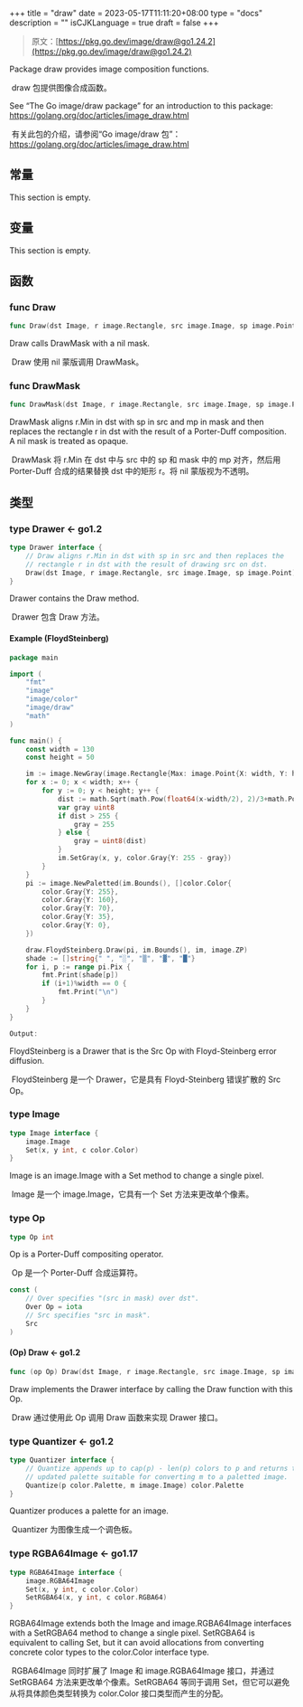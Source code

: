 +++
title = "draw"
date = 2023-05-17T11:11:20+08:00
type = "docs"
description = ""
isCJKLanguage = true
draft = false
+++
> 原文：[https://pkg.go.dev/image/draw@go1.24.2](https://pkg.go.dev/image/draw@go1.24.2)

Package draw provides image composition functions.

​	draw 包提供图像合成函数。

See “The Go image/draw package” for an introduction to this package: https://golang.org/doc/articles/image_draw.html

​	有关此包的介绍，请参阅“Go image/draw 包”：https://golang.org/doc/articles/image_draw.html

## 常量 

This section is empty.

## 变量

This section is empty.

## 函数

### func Draw 

``` go 
func Draw(dst Image, r image.Rectangle, src image.Image, sp image.Point, op Op)
```

Draw calls DrawMask with a nil mask.

​	Draw 使用 nil 蒙版调用 DrawMask。

### func DrawMask

```go
func DrawMask(dst Image, r image.Rectangle, src image.Image, sp image.Point, mask image.Image, mp image.Point, op Op)
```

DrawMask aligns r.Min in dst with sp in src and mp in mask and then replaces the rectangle r in dst with the result of a Porter-Duff composition. A nil mask is treated as opaque.

​	DrawMask 将 r.Min 在 dst 中与 src 中的 sp 和 mask 中的 mp 对齐，然后用 Porter-Duff 合成的结果替换 dst 中的矩形 r。将 nil 蒙版视为不透明。

## 类型

### type Drawer <- go1.2

```go
type Drawer interface {
	// Draw aligns r.Min in dst with sp in src and then replaces the
	// rectangle r in dst with the result of drawing src on dst.
	Draw(dst Image, r image.Rectangle, src image.Image, sp image.Point)
}
```

Drawer contains the Draw method.

​	Drawer 包含 Draw 方法。

#### Example (FloydSteinberg) 

```go
package main

import (
	"fmt"
	"image"
	"image/color"
	"image/draw"
	"math"
)

func main() {
	const width = 130
	const height = 50

	im := image.NewGray(image.Rectangle{Max: image.Point{X: width, Y: height}})
	for x := 0; x < width; x++ {
		for y := 0; y < height; y++ {
			dist := math.Sqrt(math.Pow(float64(x-width/2), 2)/3+math.Pow(float64(y-height/2), 2)) / (height / 1.5) * 255
			var gray uint8
			if dist > 255 {
				gray = 255
			} else {
				gray = uint8(dist)
			}
			im.SetGray(x, y, color.Gray{Y: 255 - gray})
		}
	}
	pi := image.NewPaletted(im.Bounds(), []color.Color{
		color.Gray{Y: 255},
		color.Gray{Y: 160},
		color.Gray{Y: 70},
		color.Gray{Y: 35},
		color.Gray{Y: 0},
	})

	draw.FloydSteinberg.Draw(pi, im.Bounds(), im, image.ZP)
	shade := []string{" ", "░", "▒", "▓", "█"}
	for i, p := range pi.Pix {
		fmt.Print(shade[p])
		if (i+1)%width == 0 {
			fmt.Print("\n")
		}
	}
}

Output:
```

FloydSteinberg is a Drawer that is the Src Op with Floyd-Steinberg error diffusion.

​	FloydSteinberg 是一个 Drawer，它是具有 Floyd-Steinberg 错误扩散的 Src Op。

### type Image

```go
type Image interface {
	image.Image
	Set(x, y int, c color.Color)
}
```

Image is an image.Image with a Set method to change a single pixel.

​	Image 是一个 image.Image，它具有一个 Set 方法来更改单个像素。

### type Op

```go
type Op int
```

Op is a Porter-Duff compositing operator.

​	Op 是一个 Porter-Duff 合成运算符。

```go
const (
	// Over specifies "(src in mask) over dst".
	Over Op = iota
	// Src specifies "src in mask".
	Src
)
```

#### (Op) Draw <- go1.2

```go
func (op Op) Draw(dst Image, r image.Rectangle, src image.Image, sp image.Point)
```

Draw implements the Drawer interface by calling the Draw function with this Op.

​	Draw 通过使用此 Op 调用 Draw 函数来实现 Drawer 接口。

### type Quantizer <- go1.2

```go
type Quantizer interface {
	// Quantize appends up to cap(p) - len(p) colors to p and returns the
	// updated palette suitable for converting m to a paletted image.
	Quantize(p color.Palette, m image.Image) color.Palette
}
```

Quantizer produces a palette for an image.

​	Quantizer 为图像生成一个调色板。

### type RGBA64Image <- go1.17

```go
type RGBA64Image interface {
	image.RGBA64Image
	Set(x, y int, c color.Color)
	SetRGBA64(x, y int, c color.RGBA64)
}
```

RGBA64Image extends both the Image and image.RGBA64Image interfaces with a SetRGBA64 method to change a single pixel. SetRGBA64 is equivalent to calling Set, but it can avoid allocations from converting concrete color types to the color.Color interface type.

​	RGBA64Image 同时扩展了 Image 和 image.RGBA64Image 接口，并通过 SetRGBA64 方法来更改单个像素。SetRGBA64 等同于调用 Set，但它可以避免从将具体颜色类型转换为 color.Color 接口类型而产生的分配。